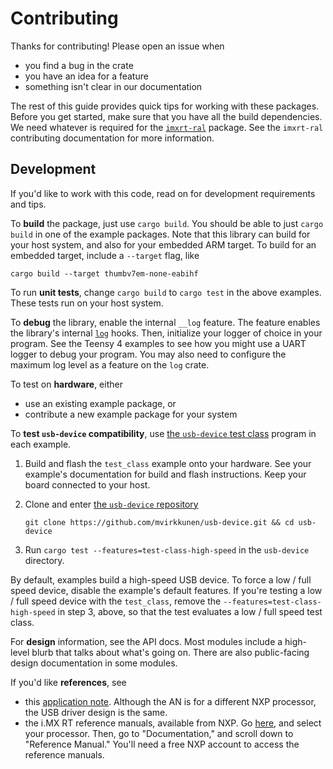 Contributing
============

Thanks for contributing! Please open an issue when

- you find a bug in the crate
- you have an idea for a feature
- something isn't clear in our documentation

The rest of this guide provides quick tips for working with these packages.
Before you get started, make sure that you have all the build dependencies.
We need whatever is required for the [`imxrt-ral`] package. See the `imxrt-ral`
contributing documentation for more information.

[`imxrt-ral`]: https://github.com/imxrt-rs/imxrt-ral

Development
-----------

If you'd like to work with this code, read on for development requirements
and tips.

To **build** the package, just use `cargo build`. You should be able to just
`cargo build` in one of the example packages. Note that this library can
build for your host system, and also for your embedded ARM target. To build for
an embedded target, include a `--target` flag, like

```
cargo build --target thumbv7em-none-eabihf
```

To run **unit tests**, change `cargo build` to `cargo test` in the above
examples. These tests run on your host system.

To **debug** the library, enable the internal `__log` feature. The feature
enables the library's internal [`log`](https://crates.io/crates/log) hooks.
Then, initialize your logger of choice in your program. See the Teensy 4
examples to see how you might use a UART logger to debug your program. You may
also need to configure the maximum log level as a feature on the `log` crate.

To test on **hardware**, either

- use an existing example package, or
- contribute a new example package for your system

To **test `usb-device` compatibility**, use [the `usb-device` test class][test-class]
program in each example.

1. Build and flash the `test_class` example onto your hardware. See your
   example's documentation for build and flash instructions. Keep your board
   connected to your host.
2. Clone and enter [the `usb-device` repository][usb-device-repo]

    ```
    git clone https://github.com/mvirkkunen/usb-device.git && cd usb-device
    ```
3. Run `cargo test --features=test-class-high-speed` in the `usb-device` directory.

[test-class]: https://docs.rs/usb-device/0.2.7/usb_device/test_class/index.html
[usb-device-repo]: https://github.com/mvirkkunen/usb-device

By default, examples build a high-speed USB device. To force a low / full speed
device, disable the example's default features. If you're testing a low / full
speed device with the `test_class`, remove the `--features=test-class-high-speed`
in step 3, above, so that the test evaluates a low / full speed test class.

For **design** information, see the API docs. Most modules include a high-level
blurb that talks about what's going on. There are also public-facing design
documentation in some modules.

If you'd like **references**, see

- this [application note][an3631]. Although the AN is for a different
  NXP processor, the USB driver design is the same.
- the i.MX RT reference manuals, available from NXP. Go
  [here][imx-rt-series], and select your processor. Then, go to
  "Documentation," and scroll down to "Reference Manual." You'll need a free
  NXP account to access the reference manuals.

[an3631]: https://www.nxp.com/docs/en/application-note/AN3631.pdf
[imx-rt-series]: https://www.nxp.com/products/processors-and-microcontrollers/arm-microcontrollers/i-mx-rt-crossover-mcus:IMX-RT-SERIES
